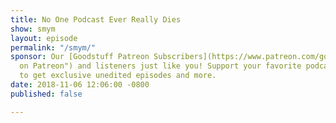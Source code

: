 ```yaml
---
title: No One Podcast Ever Really Dies
show: smym
layout: episode
permalink: "/smym/"
sponsor: Our [Goodstuff Patreon Subscribers](https://www.patreon.com/goodstuff "Goodstuff
  on Patreon") and listeners just like you! Support your favorite podcasts directly
  to get exclusive unedited episodes and more.
date: 2018-11-06 12:06:00 -0800
published: false

---
```

